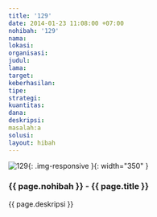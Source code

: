 ```yaml
---
title: '129'
date: 2014-01-23 11:08:00 +07:00
nohibah: '129'
nama:
lokasi:
organisasi:
judul:
lama:
target:
keberhasilan:
tipe:
strategi:
kuantitas:
dana:
deskripsi:
masalah:a
solusi:
layout: hibah
---
```


![129](/static/img/hibahcms/129.png){: .img-responsive }{: width="350" }

### {{ page.nohibah }} - {{ page.title }}

{{ page.deskripsi }}
